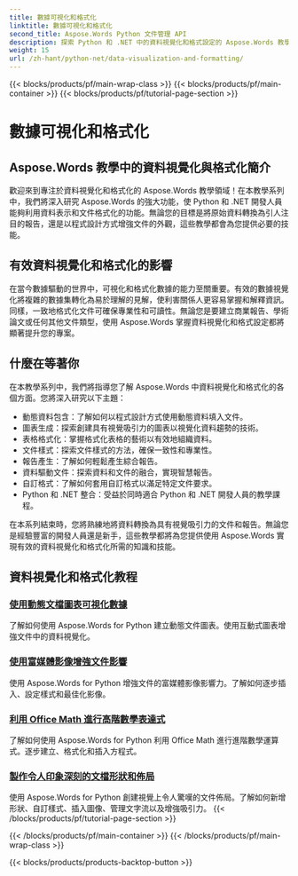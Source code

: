 ```yaml
---
title: 數據可視化和格式化
linktitle: 數據可視化和格式化
second_title: Aspose.Words Python 文件管理 API
description: 探索 Python 和 .NET 中的資料視覺化和格式設定的 Aspose.Words 教學。學習如何有效地呈現數據、創建令人驚嘆的報告以及以程式設計方式格式化文件。
weight: 15
url: /zh-hant/python-net/data-visualization-and-formatting/
---
```


{{< blocks/products/pf/main-wrap-class >}}
{{< blocks/products/pf/main-container >}}
{{< blocks/products/pf/tutorial-page-section >}}

# 數據可視化和格式化


## Aspose.Words 教學中的資料視覺化與格式化簡介

歡迎來到專注於資料視覺化和格式化的 Aspose.Words 教學領域！在本教學系列中，我們將深入研究 Aspose.Words 的強大功能，使 Python 和 .NET 開發人員能夠利用資料表示和文件格式化的功能。無論您的目標是將原始資料轉換為引人注目的報告，還是以程式設計方式增強文件的外觀，這些教學都會為您提供必要的技能。

## 有效資料視覺化和格式化的影響

在當今數據驅動的世界中，可視化和格式化數據的能力至關重要。有效的數據視覺化將複雜的數據集轉化為易於理解的見解，使利害關係人更容易掌握和解釋資訊。同樣，一致地格式化文件可確保專業性和可讀性。無論您是要建立商業報告、學術論文或任何其他文件類型，使用 Aspose.Words 掌握資料視覺化和格式設定都將顯著提升您的專案。

## 什麼在等著你

在本教學系列中，我們將指導您了解 Aspose.Words 中資料視覺化和格式化的各個方面。您將深入研究以下主題：

- 動態資料包含：了解如何以程式設計方式使用動態資料填入文件。
- 圖表生成：探索創建具有視覺吸引力的圖表以視覺化資料趨勢的技術。
- 表格格式化：掌握格式化表格的藝術以有效地組織資料。
- 文件樣式：探索文件樣式的方法，確保一致性和專業性。
- 報告產生：了解如何輕鬆產生綜合報告。
- 資料驅動文件：探索資料和文件的融合，實現智慧報告。
- 自訂格式：了解如何套用自訂格式以滿足特定文件要求。
- Python 和 .NET 整合：受益於同時適合 Python 和 .NET 開發人員的教學課程。

在本系列結束時，您將熟練地將資料轉換為具有視覺吸引力的文件和報告。無論您是經驗豐富的開發人員還是新手，這些教學都將為您提供使用 Aspose.Words 實現有效的資料視覺化和格式化所需的知識和技能。

## 資料視覺化和格式化教程
### [使用動態文檔圖表可視化數據](./visualize-data-document-charts/)
了解如何使用 Aspose.Words for Python 建立動態文件圖表。使用互動式圖表增強文件中的資料視覺化。
### [使用富媒體影像增強文件影響](./document-images/)
使用 Aspose.Words for Python 增強文件的富媒體影像影響力。了解如何逐步插入、設定樣式和最佳化影像。
### [利用 Office Math 進行高階數學表達式](./office-math-documents/)
了解如何使用 Aspose.Words for Python 利用 Office Math 進行進階數學運算式。逐步建立、格式化和插入方程式。
### [製作令人印象深刻的文檔形狀和佈局](./document-shape-handling-formatting/)
使用 Aspose.Words for Python 創建視覺上令人驚嘆的文件佈局。了解如何新增形狀、自訂樣式、插入圖像、管理文字流以及增強吸引力。
{{< /blocks/products/pf/tutorial-page-section >}}

{{< /blocks/products/pf/main-container >}}
{{< /blocks/products/pf/main-wrap-class >}}

{{< blocks/products/products-backtop-button >}}
